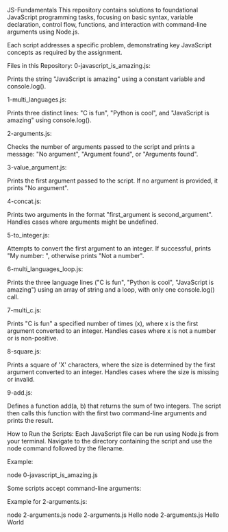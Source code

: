 JS-Fundamentals
This repository contains solutions to foundational JavaScript programming tasks, focusing on basic syntax, variable declaration, control flow, functions, and interaction with command-line arguments using Node.js.

Each script addresses a specific problem, demonstrating key JavaScript concepts as required by the assignment.

Files in this Repository:
0-javascript_is_amazing.js:

Prints the string "JavaScript is amazing" using a constant variable and console.log().

1-multi_languages.js:

Prints three distinct lines: "C is fun", "Python is cool", and "JavaScript is amazing" using console.log().

2-arguments.js:

Checks the number of arguments passed to the script and prints a message: "No argument", "Argument found", or "Arguments found".

3-value_argument.js:

Prints the first argument passed to the script. If no argument is provided, it prints "No argument".

4-concat.js:

Prints two arguments in the format "first_argument is second_argument". Handles cases where arguments might be undefined.

5-to_integer.js:

Attempts to convert the first argument to an integer. If successful, prints "My number: ", otherwise prints "Not a number".

6-multi_languages_loop.js:

Prints the three language lines ("C is fun", "Python is cool", "JavaScript is amazing") using an array of string and a loop, with only one console.log() call.

7-multi_c.js:

Prints "C is fun" a specified number of times (x), where x is the first argument converted to an integer. Handles cases where x is not a number or is non-positive.

8-square.js:

Prints a square of 'X' characters, where the size is determined by the first argument converted to an integer. Handles cases where the size is missing or invalid.

9-add.js:

Defines a function add(a, b) that returns the sum of two integers. The script then calls this function with the first two command-line arguments and prints the result.

How to Run the Scripts:
Each JavaScript file can be run using Node.js from your terminal. Navigate to the directory containing the script and use the node command followed by the filename.

Example:

node 0-javascript_is_amazing.js

Some scripts accept command-line arguments:

Example for 2-arguments.js:

node 2-arguments.js
node 2-arguments.js Hello
node 2-arguments.js Hello World

